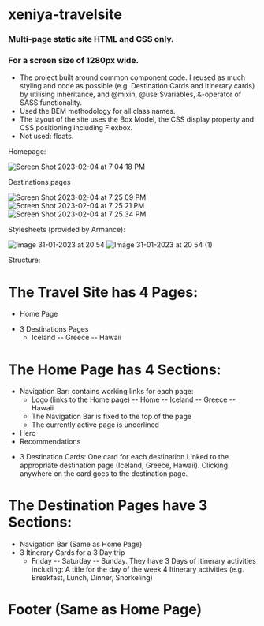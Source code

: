 # xeniya-travelsite 
### Multi-page static site HTML and CSS only.
### For a screen size of 1280px wide.

- The project built around common component code. I reused as much styling and code as possible (e.g. Destination Cards and Itinerary cards) by utilising inheritance, and @mixin, @use $variables, &-operator of SASS functionality.
- Used the BEM methodology for all class names.
- The layout of the site uses the Box Model, the CSS display property and CSS positioning including Flexbox. 
- Not used: floats.

Homepage:

![Screen Shot 2023-02-04 at 7 04 18 PM](https://user-images.githubusercontent.com/53381916/216794802-18497f81-675d-4868-a4e7-b6cf554e7848.png)

Destinations pages

![Screen Shot 2023-02-04 at 7 25 09 PM](https://user-images.githubusercontent.com/53381916/216795288-149269bc-58af-42de-8310-cc09a03553ab.png)
![Screen Shot 2023-02-04 at 7 25 21 PM](https://user-images.githubusercontent.com/53381916/216795286-7740a187-bd0a-4b24-9f9b-9c894f46a1a7.png)
![Screen Shot 2023-02-04 at 7 25 34 PM](https://user-images.githubusercontent.com/53381916/216795285-fa83810c-6dbd-4b2a-99b5-6e6da59c7f67.png)

Stylesheets (provided by Armance):

![Image 31-01-2023 at 20 54](https://user-images.githubusercontent.com/53381916/216794784-6dced87f-e5eb-4c34-89a7-c956a1bd330e.jpeg)
![Image 31-01-2023 at 20 54 (1)](https://user-images.githubusercontent.com/53381916/216794786-f43217d1-f6ef-43a5-8d82-f27b59e45cd6.jpeg)

Structure:

# The Travel Site has 4 Pages:
- Home Page
+ 3 Destinations Pages
  + Iceland
-- Greece
-- Hawaii
# The Home Page has 4 Sections:
- Navigation Bar: contains working links for each page:
  + Logo (links to the Home page)
-- Home
-- Iceland
-- Greece
-- Hawaii
  + The Navigation Bar is fixed to the top of the page
  + The currently active page is underlined
- Hero
- Recommendations
 + 3 Destination Cards: One card for each destination
Linked to the appropriate destination page (Iceland, Greece, Hawaii). 
Clicking anywhere on the card goes to the destination page. 
# The Destination Pages have 3 Sections:
- Navigation Bar (Same as Home Page)
- 3 Itinerary Cards for a 3 Day trip
  + Friday
-- Saturday
-- Sunday.
They have 3 Days of Itinerary activities including:
A title for the day of the week
4 Itinerary activities (e.g. Breakfast, Lunch, Dinner, Snorkeling)
# Footer (Same as Home Page)

